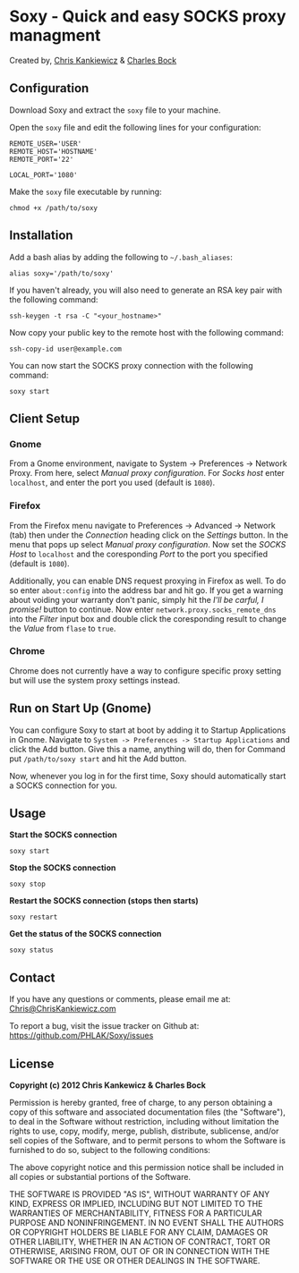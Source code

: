 Soxy - Quick and easy SOCKS proxy managment
===========================================
Created by, [Chris Kankiewicz](http://www.ChrisKankiewicz.com)
& [Charles Bock](http://www.blastwavelabs.com)


Configuration
-------------

Download Soxy and extract the `soxy` file to your machine.

Open the `soxy` file and edit the following lines for your configuration:

    REMOTE_USER='USER'
    REMOTE_HOST='HOSTNAME'
    REMOTE_PORT='22'
    
    LOCAL_PORT='1080'
    
Make the `soxy` file executable by running:

    chmod +x /path/to/soxy


Installation
------------

Add a bash alias by adding the following to `~/.bash_aliases`:

    alias soxy='/path/to/soxy'
    
If you haven't already, you will also need to generate an RSA key pair with the
following command:

    ssh-keygen -t rsa -C "<your_hostname>"

Now copy your public key to the remote host with the following command:

    ssh-copy-id user@example.com
    
You can now start the SOCKS proxy connection with the following command:

    soxy start


Client Setup
------------
    
### Gnome

From a Gnome environment, navigate to System -> Preferences -> Network Proxy.
From here, select _Manual proxy configuration_. For _Socks host_ enter
`localhost`, and enter the port you used (default is `1080`).

### Firefox

From the Firefox menu navigate to Preferences -> Advanced -> Network (tab) then
under the _Connection_ heading click on the _Settings_ button. In the menu that pops
up select _Manual proxy configuration_. Now set the _SOCKS Host_ to `localhost`
and the coresponding _Port_ to the port you specified (default is `1080`).

Additionally, you can enable DNS request proxying in Firefox as well.  To do so
enter `about:config` into the address bar and hit go.  If you get a warning
about voiding your warranty don't panic, simply hit the _I'll be carful, I
promise!_ button to continue.  Now enter `network.proxy.socks_remote_dns` into
the _Filter_ input box and double click the coresponding result to change the
_Value_ from `flase` to `true`.


### Chrome

Chrome does not currently have a way to configure specific proxy setting but
will use the system proxy settings instead.


Run on Start Up (Gnome)
----------------------
You can configure Soxy to start at boot by adding it to Startup Applications in 
Gnome.  Navigate to `System -> Preferences -> Startup Applications` and click
the Add button.  Give this a name, anything will do, then for Command put
`/path/to/soxy start` and hit the Add button.

Now, whenever you log in for the first time, Soxy should automatically start a
SOCKS connection for you.


Usage
-----
**Start the SOCKS connection**

    soxy start
    
**Stop the SOCKS connection**
    
    soxy stop
    
**Restart the SOCKS connection (stops then starts)**
    
    soxy restart
    
**Get the status of the SOCKS connection**
    
    soxy status


Contact
-------
If you have any questions or comments, please email me at:
[Chris@ChrisKankiewicz.com](mailto:Chris@ChrisKankiewicz.com)

To report a bug, visit the issue tracker on Github at:
https://github.com/PHLAK/Soxy/issues


License
-------
**Copyright (c) 2012 Chris Kankewicz & Charles Bock**

Permission is hereby granted, free of charge, to any person obtaining a copy
of this software and associated documentation files (the "Software"), to deal
in the Software without restriction, including without limitation the rights
to use, copy, modify, merge, publish, distribute, sublicense, and/or sell
copies of the Software, and to permit persons to whom the Software is
furnished to do so, subject to the following conditions:

The above copyright notice and this permission notice shall be included in
all copies or substantial portions of the Software.

THE SOFTWARE IS PROVIDED "AS IS", WITHOUT WARRANTY OF ANY KIND, EXPRESS OR
IMPLIED, INCLUDING BUT NOT LIMITED TO THE WARRANTIES OF MERCHANTABILITY,
FITNESS FOR A PARTICULAR PURPOSE AND NONINFRINGEMENT. IN NO EVENT SHALL THE
AUTHORS OR COPYRIGHT HOLDERS BE LIABLE FOR ANY CLAIM, DAMAGES OR OTHER
LIABILITY, WHETHER IN AN ACTION OF CONTRACT, TORT OR OTHERWISE, ARISING FROM,
OUT OF OR IN CONNECTION WITH THE SOFTWARE OR THE USE OR OTHER DEALINGS IN
THE SOFTWARE.

